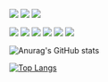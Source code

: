 
<img src="https://img.shields.io/badge/Android-3DDC84?style=round-square&logo=Android&logoColor=white"/> <img src="https://img.shields.io/badge/Flutter-00C6ED?style=round-square&logo=Flutter&logoColor=white"/> <img src="https://img.shields.io/badge/Django-005000?style=round-square&logo=Django&logoColor=white"/>

<img src="https://img.shields.io/badge/Java-F6F6F6?style=round-square&logo=JAVA&logoColor=red"/> <img src="https://img.shields.io/badge/Kotlin-F6F6F6?style=round-square&logo=Kotlin"/> <img src="https://img.shields.io/badge/Dart-F6F6F6?style=round-square&logo=Dart&logoColor=skyblue"/> <img src="https://img.shields.io/badge/Python-F6F6F6?style=round-square&logo=Python&logoColor=blue"/> <img src="https://img.shields.io/badge/C++-F6F6F6?style=round-square&logo=C&logoColor=blue"/>
[![](http://flutter-badge.zaynjarvis.com/version/flutter_signin_button)](https://pub.dartlang.org/packages/flutter_signin_button)

![Anurag's GitHub stats](https://github-readme-stats.vercel.app/api?username=ksb0511&show_icons=true&theme=synthwave)


[![Top Langs](https://github-readme-stats.vercel.app/api/top-langs/?username=ksb0511&langs_count=5)](https://github.com/anuraghazra/github-readme-stats)


